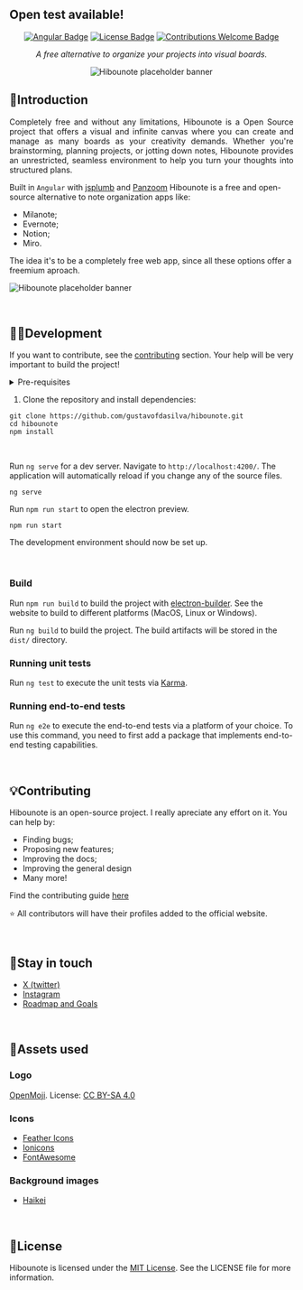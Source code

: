 ## Open test available!

<div align="center">


[![Angular Badge](https://img.shields.io/badge/built%20with-angular-red.svg)](https://angular.io) [![License Badge](https://img.shields.io/badge/license-MIT-green)](https://opensource.org/license/mit)
[![Contributions Welcome Badge](https://img.shields.io/badge/contributions_welcome-blue)](#contributing)

</div>

<p align="center"><i>A free alternative to organize your projects into visual boards.</i></p>

<div align="center">
  
  ![Hibounote placeholder banner](./.github/assets/banner.png)
  
</div>

## 🦉Introduction
<p align="justify"> 
Completely free and without any limitations, Hibounote is a Open Source project that offers a visual and infinite canvas where you can create and manage as many boards as your creativity demands. Whether you're brainstorming, planning projects, or jotting down notes, Hibounote provides an unrestricted, seamless environment to help you turn your thoughts into structured plans.  
</p>

Built in `Angular` with [jsplumb](https://jsplumbtoolkit.com/community) and [Panzoom](https://github.com/timmywil/panzoom/tree/main) Hibounote is a free and open-source alternative to note organization apps like:
- Milanote;
- Evernote;
- Notion;
- Miro.

The idea it's to be a completely free web app, since all these options offer a freemium aproach. 

 ![Hibounote placeholder banner](./.github/assets/landing-page-screenshot.png)

<br>

## 👨‍💻Development
If you want to contribute, see the [contributing](./contributing.md) section. Your help will be very important to build the project!
<details><summary>Pre-requisites</summary>
<br>
To be able to start development on Hibounote, make sure you have the following prerequisites installed:
<ul>
<br>
<li><a href="https://nodejs.org/en">Node (v18.20 or higher)</a></li>
<li><a href="https://www.npmjs.com">NPM (v10 or higher)</a></li>
<li><a href="https://angular.dev">Angular (v18)</a></li>
</ul>
</details>

1. Clone the repository and install dependencies:
```
git clone https://github.com/gustavofdasilva/hibounote.git
cd hibounote
npm install
```
<br>

Run `ng serve` for a dev server. Navigate to `http://localhost:4200/`. The application will automatically reload if you change any of the source files.
```
ng serve
```

Run `npm run start` to open the electron preview.
```
npm run start
```


The development environment should now be set up.

<br>

### Build
Run `npm run build` to build the project with [electron-builder](https://www.electron.build/index.html). See the website to build to different platforms (MacOS, Linux or Windows).

Run `ng build` to build the project. The build artifacts will be stored in the `dist/` directory.

### Running unit tests
Run `ng test` to execute the unit tests via [Karma](https://karma-runner.github.io/latest/index.html).

### Running end-to-end tests
Run `ng e2e` to execute the end-to-end tests via a platform of your choice. To use this command, you need to first add a package that implements end-to-end testing capabilities.

<br>

## 💡Contributing
Hibounote is an open-source project. I really apreciate any effort on it. You can help by: 
- Finding bugs; 
- Proposing new features;
- Improving the docs; 
- Improving the general design
- Many more!

Find the contributing guide [here](./contributing.md)

:star: All contributors will have their profiles added to the official website.

<br>

## 💬Stay in touch
- [X (twitter)](https://x.com/hibounote)
- [Instagram](https://www.instagram.com/hibounote)
- [Roadmap and Goals](https://github.com/hibounoteapp/hibounote/discussions/19)

<br>

## 🎨Assets used

### Logo

[OpenMoji](https://openmoji.org/library/emoji-1F989/#variant=black). License: [CC BY-SA 4.0](https://creativecommons.org/licenses/by-sa/4.0/#)

### Icons

- [Feather Icons](https://feathericons.com)
- [Ionicons](https://ionic.io/ionicons)
- [FontAwesome](https://fontawesome.com)

### Background images

- [Haikei](https://app.haikei.app)

<br>

## 📃License
Hibounote is licensed under the [MIT License](https://opensource.org/license/mit). See the LICENSE file for more information.
